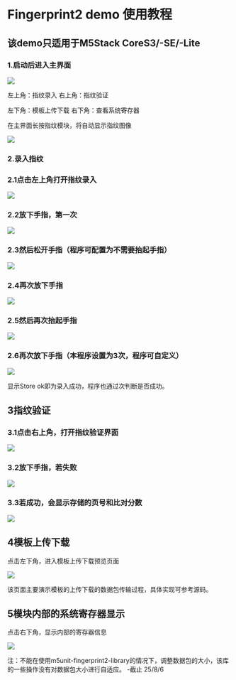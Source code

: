 # Fingerprint2 demo 使用教程

## 该demo只适用于M5Stack CoreS3/-SE/-Lite

### 1.启动后进入主界面

![](image/c7966a249406f2c3787723ffaf52321e_5znPDWlM4M.jpg)

左上角：指纹录入 右上角：指纹验证

左下角：模板上传下载 右下角：查看系统寄存器

在主界面长按指纹模块，将自动显示指纹图像

![](image/405f90f810b9df23e6342eb817719da1_9fVbsB2DBR.jpg)

### 2.录入指纹

### 2.1点击左上角打开指纹录入

![](image/9ff5a42911243c068079683c7f63047c_59o0AbeBqO.jpg)

### 2.2放下手指，第一次

![](image/93aa26424bf5a55ed2dfbac6dbdee0e7_yEaVi31FvO.jpg)

### 2.3然后松开手指（程序可配置为不需要抬起手指）

![](image/be1d9abec41647e5d3df1eeb99d8b07e__lAO0LxlcS.jpg)

### 2.4再次放下手指

![](image/6ee0f4c5dbc73bf98ac481ee71d99a03_Vk7iwVAGkW.jpg)

### 2.5然后再次抬起手指

![](image/a23df0ee89d0b4054aaf6433f2e19bcf_A0K0fLM58c.jpg)

### 2.6再次放下手指（本程序设置为3次，程序可自定义）

![](image/f942f1ec1c5a96a2143a65b6c89793f1_5vdkAnFVzV.jpg)

显示Store ok即为录入成功，程序也通过次判断是否成功。

## 3指纹验证

### 3.1点击右上角，打开指纹验证界面

![](image/b51e0d202a2253f2643294babb40d7e6_hLvo787FLs.jpg)

### 3.2放下手指，若失败

![](image/2e1b1c49b966672851616c96ae84e51c_UAdZkIWGDK.jpg)

### 3.3若成功，会显示存储的页号和比对分数

![](image/bbdd61d68542809fba61ef4eccc2c2f1_2ZZBSIk8sU.jpg)

## 4模板上传下载

点击左下角，进入模板上传下载预览页面

![](image/922dd028d2d5b379ddd67eff9259795c_Cb_o5Nsqj_.jpg)

该页面主要演示模板的上传下载的数据包传输过程，具体实现可参考源码。

## 5模块内部的系统寄存器显示

点击右下角，显示内部的寄存器信息

![](image/24ae26b4eab9c8fd73872a0290dbc610_c6u3_bGYj5.jpg)

注：不能在使用m5unit-fingerprint2-library的情况下，调整数据包的大小，该库的一些操作没有对数据包大小进行自适应。 -截止 25/8/6
